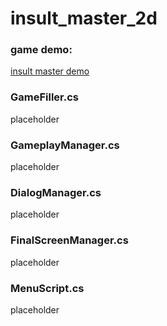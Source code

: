 # insult_master_2d

### game demo:

[insult master demo](https://www.youtube.com/watch?v=MxZ12_gpjvw)

### GameFiller.cs
placeholder


### GameplayManager.cs
placeholder


### DialogManager.cs
placeholder



### FinalScreenManager.cs
placeholder


### MenuScript.cs
placeholder
